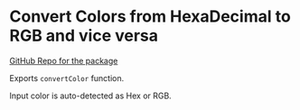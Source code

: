 # Convert Colors from HexaDecimal to RGB and vice versa

[GitHub Repo for the package](https://github.com/AliNisarAhmed/myfirstnpmpkg-convertcolors)

Exports `convertColor` function.

Input color is auto-detected as Hex or RGB.